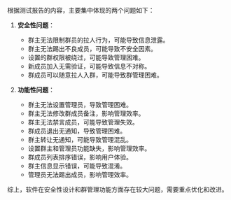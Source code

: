根据测试报告的内容，主要集中体现的两个问题如下：

1. **安全性问题**：
   - 群主无法限制群员的拉人行为，可能导致信息泄露。
   - 群主无法踢出不良成员，可能导致不安全因素。
   - 设置的群权限被绕过，可能导致管理困难。
   - 新成员加入无需验证，可能导致信息不对称。
   - 群成员可以随意拉人入群，可能导致群管理困难。

2. **功能性问题**：
   - 群主无法设置管理员，导致管理困难。
   - 群主无法修改群成员备注，影响管理效率。
   - 群主无法禁言成员，可能导致管理失效。
   - 群成员退出无通知，导致管理困难。
   - 群主转让无通知，可能导致管理混乱。
   - 设置群主和管理员功能缺失，影响管理效率。
   - 群成员列表排序错误，影响用户体验。
   - 群主信息显示错误，可能导致混淆。
   - 管理员无法踢出成员，影响管理效率。

综上，软件在安全性设计和群管理功能方面存在较大问题，需要重点优化和改进。